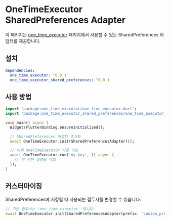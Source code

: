 # OneTimeExecutor SharedPreferences Adapter

이 패키지는 [one_time_executor](https://github.com/changjoo-park/one_time_executor) 패키지에서 사용할 수 있는 SharedPreferences 어댑터를 제공합니다.

## 설치

```yaml
dependencies:
  one_time_executor: ^0.0.1
  one_time_executor_shared_preferences: ^0.0.1
```

## 사용 방법

```dart
import 'package:one_time_executor/one_time_executor.dart';
import 'package:one_time_executor_shared_preferences/one_time_executor_shared_preferences.dart';

void main() async {
  WidgetsFlutterBinding.ensureInitialized();

  // SharedPreferences 어댑터 초기화
  await OneTimeExecutor.init(SharedPreferencesAdapter());

  // 이제 OneTimeExecutor 사용 가능
  await OneTimeExecutor.run('my_key', () async {
    // 한 번만 실행될 작업
  });
}
```

## 커스터마이징

SharedPreferences에 저장될 때 사용되는 접두사를 변경할 수 있습니다:

```dart
// 기본 접두사는 'one_time_executor_'입니다.
await OneTimeExecutor.init(SharedPreferencesAdapter(prefix: 'custom_prefix_'));
```
